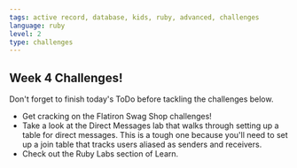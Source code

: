 ```yaml
---
tags: active record, database, kids, ruby, advanced, challenges
language: ruby
level: 2
type: challenges
---
```


## Week 4 Challenges!

Don't forget to finish today's ToDo before tackling the challenges below.

+ Get cracking on the Flatiron Swag Shop challenges! 
+ Take a look at the Direct Messages lab that walks through setting up a table for direct messages. This is a tough one because you'll need to set up a join table that tracks users aliased as senders and receivers.
+ Check out the Ruby Labs section of Learn.

